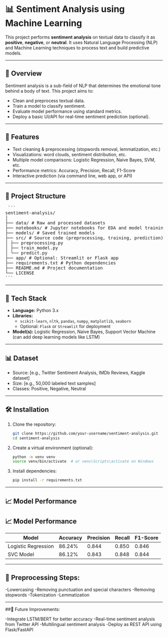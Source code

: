 # 📊 Sentiment Analysis using Machine Learning

This project performs **sentiment analysis** on textual data to classify it as **positive**, **negative**, or **neutral**. It uses Natural Language Processing (NLP) and Machine Learning techniques to process text and build predictive models.

---

## 🧠 Overview

Sentiment analysis is a sub-field of NLP that determines the emotional tone behind a body of text. This project aims to:
- Clean and preprocess textual data.
- Train a model to classify sentiment.
- Evaluate model performance using standard metrics.
- Deploy a basic UI/API for real-time sentiment prediction (optional).

---

## 🚀 Features

- Text cleaning & preprocessing (stopwords removal, lemmatization, etc.)
- Visualizations: word clouds, sentiment distribution, etc.
- Multiple model comparisons: Logistic Regression, Naive Bayes, SVM, etc.
- Performance metrics: Accuracy, Precision, Recall, F1-Score
- Interactive prediction (via command line, web app, or API)

---

## 📂 Project Structure
<pre lang="markdown"> ```
sentiment-analysis/
│
├── data/ # Raw and processed datasets
├── notebooks/ # Jupyter notebooks for EDA and model training
├── models/ # Saved trained models
├── src/ # Source code (preprocessing, training, prediction)
│ ├── preprocessing.py
│ ├── train_model.py
│ └── predict.py
├── app/ # Optional: Streamlit or Flask app
├── requirements.txt # Python dependencies
├── README.md # Project documentation
└── LICENSE
``` </pre>

---

## 🧰 Tech Stack

- **Language:** Python 3.x
- **Libraries:**
  - `scikit-learn`, `nltk`, `pandas`, `numpy`, `matplotlib`, `seaborn`
  - Optional: `Flask` or `Streamlit` for deployment
- **Model(s):** Logistic Regression, Naive Bayes, Support Vector Machine (can add deep learning models like LSTM)

---

## 📊 Dataset

- Source: [e.g., Twitter Sentiment Analysis, IMDb Reviews, Kaggle dataset]
- Size: [e.g., 50,000 labeled text samples]
- Classes: Positive, Negative, Neutral

---

## 🛠️ Installation

1. Clone the repository:
   ```bash
   git clone https://github.com/your-username/sentiment-analysis.git
   cd sentiment-analysis
   
2. Create a virtual environment (optional):
   ```bash
   python -m venv venv
   source venv/bin/activate  # or venv\Scripts\activate on Windows

3. Install dependencies:
   ```bash
   pip install -r requirements.txt

---

## 📈 Model Performance

## 📈 Model Performance

| Model                | Accuracy | Precision | Recall | F1-Score |
|---------------------|----------|-----------|--------|----------|
| Logistic Regression | 86.24%   | 0.844     | 0.850  | 0.846    |
| SVC Model           | 86.12%   | 0.843     | 0.848  | 0.844    |

---

## 🧼 Preprocessing Steps:

  -Lowercasing
  -Removing punctuation and special characters
  -Removing stopwords
  -Tokenization
  -Lemmatization

---

##📌 Future Improvements:

  -Integrate LSTM/BERT for better accuracy
  -Real-time sentiment analysis from Twitter API
  -Multilingual sentiment analysis
  -Deploy as REST API using Flask/FastAPI



